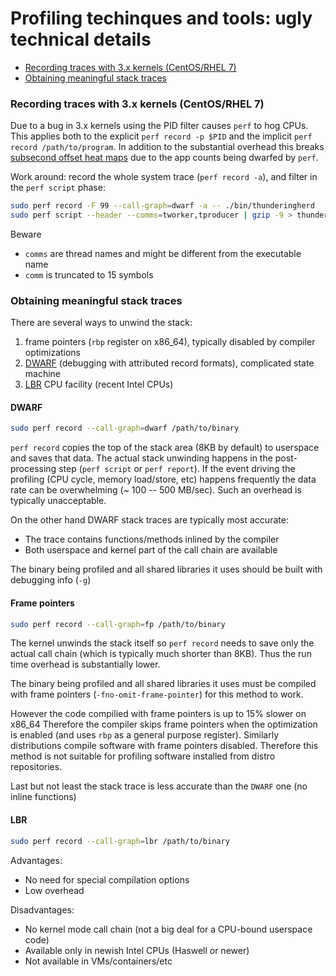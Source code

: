 # Profiling techinques and tools: ugly technical details

* [Recording traces with 3.x kernels (CentOS/RHEL 7)](#recording-traces-with-3x-kernels-centosrhel-7)
* [Obtaining meaningful stack traces](#obtaining-meaningful-stack-traces)


### Recording traces with 3.x kernels (CentOS/RHEL 7)
 
Due to a bug in 3.x kernels using the PID filter causes `perf` to hog CPUs.
This applies both to the explicit `perf record -p $PID` and the implicit
`perf record /path/to/program`. In addition to the substantial overhead
this breaks [subsecond offset heat maps]() due to the app counts being
dwarfed by `perf`.

Work around: record the whole system trace (`perf record -a`), and filter
in the `perf script` phase:

```bash
sudo perf record -F 99 --call-graph=dwarf -a -- ./bin/thunderingherd
sudo perf script --header --comms=tworker,tproducer | gzip -9 > thunderingherd.stacks.gz
```

Beware

* `comms` are thread names and might be different from the executable name
* `comm` is truncated to 15 symbols


### Obtaining meaningful stack traces

There are several ways to unwind the stack:

1. frame pointers (`rbp` register on x86_64), typically disabled by compiler optimizations
2. [DWARF](http://www.dwarfstd.org/doc/Debugging%20using%20DWARF-2012.pdf)
   (debugging with attributed record formats), complicated state machine
3. [LBR](https://lwn.net/Articles/680985) CPU facility (recent Intel CPUs)

#### DWARF

```bash
sudo perf record --call-graph=dwarf /path/to/binary
```

`perf record` copies the top of the stack area (8KB by default) to userspace
and saves that data. The actual stack unwinding happens in the post-processing
step (`perf script` or `perf report`). If the event driving the profiling
(CPU cycle, memory load/store, etc) happens frequently the data rate can be
overwhelming (~ 100 -- 500 MB/sec). Such an overhead is typically unacceptable.

On the other hand DWARF stack traces are typically most accurate:

* The trace contains functions/methods inlined by the compiler
* Both userspace and kernel part of the call chain are available

The binary being profiled and all shared libraries it uses should be built
with debugging info (`-g`)


#### Frame pointers

```bash
sudo perf record --call-graph=fp /path/to/binary
```

The kernel unwinds the stack itself so `perf record` needs to save only
the actual call chain (which is typically much shorter than 8KB). Thus
the run time overhead is substantially lower.

The binary being profiled and all shared libraries it uses must be compiled
with frame pointers (`-fno-omit-frame-pointer`) for this method to work.

However the code compilied with frame pointers is up to 15% slower on x86_64
Therefore the compiler skips frame pointers when the optimization is enabled
(and uses `rbp` as a general purpose register). Similarly distributions compile
software with frame pointers disabled. Therefore this method is not suitable
for profiling software installed from distro repositories.

Last but not least the stack trace is less accurate than the `DWARF` one
(no inline functions)

#### LBR

```bash
sudo perf record --call-graph=lbr /path/to/binary
```

Advantages: 

* No need for special compilation options
* Low overhead

Disadvantages:

* No kernel mode call chain (not a big deal for a CPU-bound userspace code)
* Available only in newish Intel CPUs (Haswell or newer)
* Not available in VMs/containers/etc

